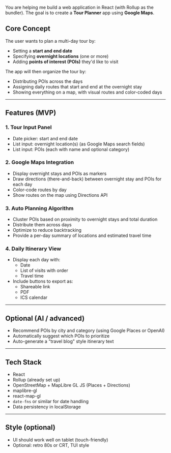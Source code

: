 You are helping me build a web application in React (with Rollup as the bundler). The goal is to create a **Tour Planner** app using **Google Maps**.

## Core Concept
The user wants to plan a multi-day tour by:
- Setting a **start and end date**
- Specifying **overnight locations** (one or more)
- Adding **points of interest (POIs)** they'd like to visit

The app will then organize the tour by:
- Distributing POIs across the days
- Assigning daily routes that start and end at the overnight stay
- Showing everything on a map, with visual routes and color-coded days

---

## Features (MVP)

### 1. Tour Input Panel
- Date picker: start and end date
- List input: overnight location(s) (as Google Maps search fields)
- List input: POIs (each with name and optional category)

### 2. Google Maps Integration
- Display overnight stays and POIs as markers
- Draw directions (there-and-back) between overnight stay and POIs for each day
- Color-code routes by day
- Show routes on the map using Directions API

### 3. Auto Planning Algorithm
- Cluster POIs based on proximity to overnight stays and total duration
- Distribute them across days
- Optimize to reduce backtracking
- Provide a per-day summary of locations and estimated travel time

### 4. Daily Itinerary View
- Display each day with:
  - Date
  - List of visits with order
  - Travel time
- Include buttons to export as:
  - Shareable link
  - PDF
  - ICS calendar

---

## Optional (AI / advanced)
- Recommend POIs by city and category (using Google Places or OpenAI)
- Automatically suggest which POIs to prioritize
- Auto-generate a "travel blog" style itinerary text

---

## Tech Stack
- React
- Rollup (already set up)
- OpenStreetMap + MapLibre GL JS (Places + Directions)
- maplibre-gl
- react-map-gl
- `date-fns` or similar for date handling
- Data persistency in localStorage

---

## Style (optional)
- UI should work well on tablet (touch-friendly)
- Optional: retro 80s or CRT, TUI style
